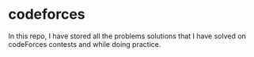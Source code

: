 # codeforces
In this repo, I have stored all the problems solutions that I have solved on codeForces contests and while doing practice.
